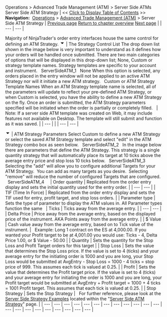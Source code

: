 ﻿
Operations \> Advanced Trade Management (ATM) \> Server Side ATMs
Server Side ATM Strategy
| \<\< [Click to Display Table of Contents](server-side-atm-strategy.md) \>\> **Navigation:**     [Operations](operations.md) \> [Advanced Trade Management (ATM)](advanced_trade_management_atm.md) \> Server Side ATM Strategy | [Previous page](faq.md) [Return to chapter overview](advanced_trade_management_atm.md) [Next page](server-side-stop-strategy.md) |
| --- | --- |

Majority of NinjaTrader's order entry interfaces house the same control for defining an ATM Strategy.
![tog_minus](tog_minus.gif)
| The Strategy Control List The drop down list shown in the image below is very important to understand as it defines how your orders will be handled once submitted. There are two main categories of options that will be displayed in this drop\-down list; None, Custom or strategy template names. Strategy templates are specific to your account and instrument.   ServerSideATM_1   None When this option is selected, any orders placed in the entry window will not be applied to an active ATM Strategy nor will it initiate a new ATM strategy.   Custom or ATM Strategy Template Names When an ATM Strategy template name is selected, all of the parameters will update to reflect your pre\-defined ATM Strategy, or when Custom is selected, you have the ability to define a new ATM Strategy on the fly. Once an order is submitted, the ATM Strategy parameters specified will be initiated when the order is partially or completely filled.     | Note: If a server side ATM template was created on Web, it may include features not available on Desktop. The template will still submit and function as it was saved. | | --- | |
| --- | --- |

![tog_minus](tog_minus.gif)
| ATM Strategy Parameters Select Custom to define a new ATM Strategy or select the saved ATM Strategy template and select "edit" in the ATM Strategy combo box as seen below.   ServerSideATM_2   In the image below there are parameters that define the ATM Strategy. This strategy is a single quantity strategy that will automatically place its target at 10 ticks above the average entry price and stop loss 10 ticks below.   ServerSideATM_3   Selecting the "add" will allow you to configure additional Targets for your ATM Strategy.  You can add as many targets as you desire.  Selecting "remove" will reduce the number of configured Targets that are configured.   ServerSideATM_4       | Order quantity | Replicated from the order entry display and sets the initial quantity used for the entry order. | | --- | --- | | TIF (Time In Force) | Replicated from the order entry display and sets the TIF used for entry, profit target, and stop loss orders. | | Parameter type | Sets the type of parameter to display the ATM values in. All Parameter types function the same     | Ticks | Ticks away from the average entry. | | --- | --- | | Delta Price | Price away from the average entry, based on the displayed price of the instrument. AKA Points away from the average entry. | | $ Value | Cash value away from the average entry, based on to Tick value of the instrument. |      Example: Long 1 contract on the ES at 4,000\.00\. If you wanted your Profit target to be at 4,001\.00 you would use: Ticks \- 4, Delta Price 1\.00, or $ Value \- 50\.00 | | Quantity | Sets the quantity for the Stop Loss and Profit Target orders for this target | | Stop Loss | Sets the value that determines the Stop Loss price. If the value is set to 4 (ticks) and your average entry for the initiating order is 1000 and you are long, your Stop Loss would be submitted at AvgEntry \- Stop Loss \= 1000 \- 4 ticks \= stop price of 999\. This assumes each tick is valued at 0\.25\. | | Profit | Sets the value that determines the Profit target price. If the value is set to 4 (ticks) and your average entry for initiating the order is 1000 and you are long, your Profit target would be submitted at AvgEntry \+ Profit target \= 1000 \+ 4 ticks \= 1001 Profit target. This assumes that each tick is valued at 0\.25\. | | Stop Strategy | Sets the Stop Strategy |      For further reference, please look at the [Server Side Strategy Examples](tutorial-server-side-atm-examp.md) located within the "[Server Side ATM Strategy](server-side-atm-strategy.md)" page. |
| --- | --- | --- | --- | --- | --- | --- | --- | --- | --- | --- | --- | --- | --- | --- | --- | --- | --- | --- | --- | --- |

